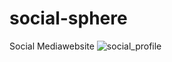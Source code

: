 # social-sphere
Social Mediawebsite
![social_profile](https://github.com/kujwal710329/social-sphere/assets/66902881/3058aee3-7205-4092-a6c1-0f10383fc1e5)
